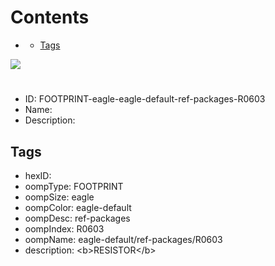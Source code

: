 



Contents
========

* [](#)
	* [Tags](#tags)
  
![][im]
# 

- ID: FOOTPRINT-eagle-eagle-default-ref-packages-R0603
- Name: 
- Description: 

## Tags

- hexID: 
- oompType: FOOTPRINT
- oompSize: eagle
- oompColor: eagle-default
- oompDesc: ref-packages
- oompIndex: R0603
- oompName: eagle-default/ref-packages/R0603
- description: &lt;b&gt;RESISTOR&lt;/b&gt;



[im]: image.png
